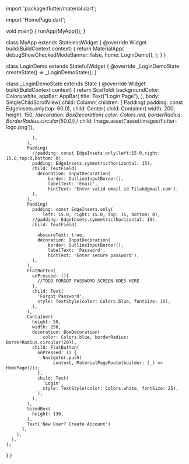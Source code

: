 import 'package:flutter/material.dart';

import 'HomePage.dart';

void main() {
  runApp(MyApp());
}

class MyApp extends StatelessWidget {
  @override
  Widget build(BuildContext context) {
    return MaterialApp(
      debugShowCheckedModeBanner: false,
      home: LoginDemo(),
    );
  }
}

class LoginDemo extends StatefulWidget {
  @override
  _LoginDemoState createState() => _LoginDemoState();
}

class _LoginDemoState extends State<LoginDemo> {
  @override
  Widget build(BuildContext context) {
    return Scaffold(
      backgroundColor: Colors.white,
      appBar: AppBar(
        title: Text("Login Page"),
      ),
      body: SingleChildScrollView(
        child: Column(
          children: <Widget>[
            Padding(
              padding: const EdgeInsets.only(top: 60.0),
              child: Center(
                child: Container(
                    width: 200,
                    height: 150,
                    /*decoration: BoxDecoration(
                        color: Colors.red,
                        borderRadius: BorderRadius.circular(50.0)),*/
                    child: Image.asset('asset/images/flutter-logo.png')),
                  

                    

              ),
            ),
            Padding(
              //padding: const EdgeInsets.only(left:15.0,right: 15.0,top:0,bottom: 0),
              padding: EdgeInsets.symmetric(horizontal: 15),
              child: TextField(
                decoration: InputDecoration(
                    border: OutlineInputBorder(),
                    labelText: 'Email',
                    hintText: 'Enter valid email id Tilak@gmail.com'),
              ),
            ),
            Padding(
              padding: const EdgeInsets.only(
                  left: 15.0, right: 15.0, top: 15, bottom: 0),
              //padding: EdgeInsets.symmetric(horizontal: 15),
              child: TextField(

                obscureText: true,
                decoration: InputDecoration(
                    border: OutlineInputBorder(),
                    labelText: 'Password',
                    hintText: 'Enter secure password'),
              ),
            ),
            FlatButton(
              onPressed: (){
                //TODO FORGOT PASSWORD SCREEN GOES HERE
              },
              child: Text(
                'Forgot Password',
                style: TextStyle(color: Colors.blue, fontSize: 15),
              ),
            ),
            Container(
              height: 50,
              width: 250,
              decoration: BoxDecoration(
                  color: Colors.blue, borderRadius: BorderRadius.circular(20)),
              child: FlatButton(
                onPressed: () {
                  Navigator.push(
                      context, MaterialPageRoute(builder: (_) => HomePage()));
                },
                child: Text(
                  'Login',
                  style: TextStyle(color: Colors.white, fontSize: 25),
                ),
              ),
            ),
            SizedBox(
              height: 130,
            ),
            Text('New User? Create Account')
          ],
        ),
      ),
    );
  }
}
